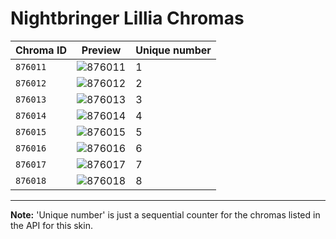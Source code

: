 # Nightbringer Lillia Chromas

| Chroma ID | Preview | Unique number |
|---|---|---|
| `876011` | ![876011](https://raw.communitydragon.org/latest/plugins/rcp-be-lol-game-data/global/default/v1/champion-chroma-images/876/876011.png) | 1 |
| `876012` | ![876012](https://raw.communitydragon.org/latest/plugins/rcp-be-lol-game-data/global/default/v1/champion-chroma-images/876/876012.png) | 2 |
| `876013` | ![876013](https://raw.communitydragon.org/latest/plugins/rcp-be-lol-game-data/global/default/v1/champion-chroma-images/876/876013.png) | 3 |
| `876014` | ![876014](https://raw.communitydragon.org/latest/plugins/rcp-be-lol-game-data/global/default/v1/champion-chroma-images/876/876014.png) | 4 |
| `876015` | ![876015](https://raw.communitydragon.org/latest/plugins/rcp-be-lol-game-data/global/default/v1/champion-chroma-images/876/876015.png) | 5 |
| `876016` | ![876016](https://raw.communitydragon.org/latest/plugins/rcp-be-lol-game-data/global/default/v1/champion-chroma-images/876/876016.png) | 6 |
| `876017` | ![876017](https://raw.communitydragon.org/latest/plugins/rcp-be-lol-game-data/global/default/v1/champion-chroma-images/876/876017.png) | 7 |
| `876018` | ![876018](https://raw.communitydragon.org/latest/plugins/rcp-be-lol-game-data/global/default/v1/champion-chroma-images/876/876018.png) | 8 |

---

**Note:** 'Unique number' is just a sequential counter for the chromas listed in the API for this skin.